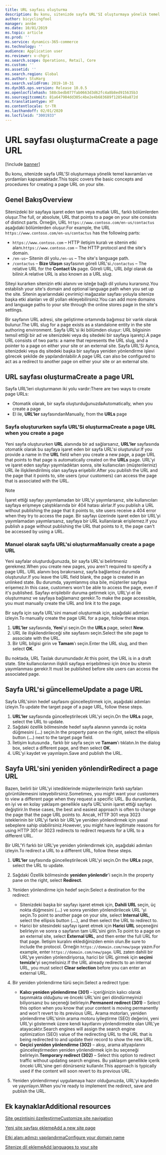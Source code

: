 ```yaml
---
title: URL sayfası oluşturma
description: Bu konu, sitenizde sayfa URL'SI oluşturmaya yönelik temel kavramları ve yordamları kapsamaktadır.
author: bicyclingfool
manager: annbe
ms.date: 10/01/2019
ms.topic: article
ms.prod: ''
ms.service: dynamics-365-commerce
ms.technology: ''
audience: Application user
ms.reviewer: v-chgri
ms.search.scope: Operations, Retail, Core
ms.custom: ''
ms.assetid: ''
ms.search.region: Global
ms.author: StuHarg
ms.search.validFrom: 2019-10-31
ms.dyn365.ops.version: Release 10.0.5
ms.openlocfilehash: 588cbedb077fab0663d3d62fc4a8b8ed915635b3
ms.sourcegitcommit: 81a647904dd305c4be2e4b683689f128548a872d
ms.translationtype: HT
ms.contentlocale: tr-TR
ms.lasthandoff: 02/01/2020
ms.locfileid: "3001933"
---
```

# <a name="create-a-page-url"></a><span data-ttu-id="8f5bf-103">URL sayfası oluşturma</span><span class="sxs-lookup"><span data-stu-id="8f5bf-103">Create a page URL</span></span>


[!include [banner](includes/banner.md)]

<span data-ttu-id="8f5bf-104">Bu konu, sitenizde sayfa URL'SI oluşturmaya yönelik temel kavramları ve yordamları kapsamaktadır.</span><span class="sxs-lookup"><span data-stu-id="8f5bf-104">This topic covers the basic concepts and procedures for creating a page URL on your site.</span></span>

## <a name="overview"></a><span data-ttu-id="8f5bf-105">Genel Bakış</span><span class="sxs-lookup"><span data-stu-id="8f5bf-105">Overview</span></span>

<span data-ttu-id="8f5bf-106">Sitenizdeki bir sayfaya işaret eden tam veya mutlak URL, farklı bölümlerden oluşur.</span><span class="sxs-lookup"><span data-stu-id="8f5bf-106">The full, or absolute, URL that points to a page on your site consists of distinct parts.</span></span> <span data-ttu-id="8f5bf-107">Örneğin, URL `https://www.contoso.com/en-us/contactus` aşağıdaki bölümlerden oluşur:</span><span class="sxs-lookup"><span data-stu-id="8f5bf-107">For example, the URL `https://www.contoso.com/en-us/contactus` has the following parts:</span></span>

- <span data-ttu-id="8f5bf-108">`https://www.contoso.com` – HTTP iletişim kuralı ve sitenin etki alanı.</span><span class="sxs-lookup"><span data-stu-id="8f5bf-108">`https://www.contoso.com` – The HTTP protocol and the site's domain.</span></span>
- <span data-ttu-id="8f5bf-109">`/en-us`– Sitenin dil yolu.</span><span class="sxs-lookup"><span data-stu-id="8f5bf-109">`/en-us` – The site's language path.</span></span>
- <span data-ttu-id="8f5bf-110">`/contactus` – **Bize Ulaşın** sayfasının göreli URL'si.</span><span class="sxs-lookup"><span data-stu-id="8f5bf-110">`/contactus` – The relative URL for the **Contact Us** page.</span></span> <span data-ttu-id="8f5bf-111">Göreli URL, URL *bilgi* olarak da bilinir.</span><span class="sxs-lookup"><span data-stu-id="8f5bf-111">A relative URL is also known as a URL *slug*.</span></span>

<span data-ttu-id="8f5bf-112">Siteyi kurarken sitenizin etki alanını ve isteğe bağlı dil yolunu kurarsınız.</span><span class="sxs-lookup"><span data-stu-id="8f5bf-112">You establish your site's domain and optional language path when you set up the site.</span></span> <span data-ttu-id="8f5bf-113">Sitenin ayarlarındaki çevrimiçi mağazalar sayfası yoluyla sitenize başka etki alanları ve dil yolları ekleyebilirsiniz.</span><span class="sxs-lookup"><span data-stu-id="8f5bf-113">You can add more domains and language paths to your site through the online stores page in the site's settings.</span></span>

<span data-ttu-id="8f5bf-114">Bir sayfanın URL adresi, site geliştirme ortamında bağımsız bir varlık olarak bulunur.</span><span class="sxs-lookup"><span data-stu-id="8f5bf-114">The URL slug for a page exists as a standalone entity in the site authoring environment.</span></span> <span data-ttu-id="8f5bf-115">Sayfa URL'si iki bölümden oluşur: URL bilgisinin temsil ettiği bir ad ve sitenizdeki veya dış sitedeki bir sayfaya işaretçi.</span><span class="sxs-lookup"><span data-stu-id="8f5bf-115">A page URL consists of two parts: a name that represents the URL slug, and a pointer to a page on either your site or an external site.</span></span> <span data-ttu-id="8f5bf-116">Sayfa URL'Si Ayrıca, sitenizdeki veya dış sitedeki başka bir sayfaya yeniden yönlendirme işlevi görecek şekilde de yapılandırılabilir.</span><span class="sxs-lookup"><span data-stu-id="8f5bf-116">A page URL can also be configured to act as a redirect to another page on either your site or an external site.</span></span>

## <a name="create-a-page-url"></a><span data-ttu-id="8f5bf-117">URL sayfası oluşturma</span><span class="sxs-lookup"><span data-stu-id="8f5bf-117">Create a page URL</span></span>

<span data-ttu-id="8f5bf-118">Sayfa URL'leri oluşturmanın iki yolu vardır:</span><span class="sxs-lookup"><span data-stu-id="8f5bf-118">There are two ways to create page URLs:</span></span>

- <span data-ttu-id="8f5bf-119">Otomatik olarak, bir sayfa oluşturduğunuzda</span><span class="sxs-lookup"><span data-stu-id="8f5bf-119">Automatically, when you create a page</span></span>
- <span data-ttu-id="8f5bf-120">El ile, **URL'ler** sayfasından</span><span class="sxs-lookup"><span data-stu-id="8f5bf-120">Manually, from the **URLs** page</span></span>

### <a name="create-a-page-url-when-you-create-a-page"></a><span data-ttu-id="8f5bf-121">Sayfa oluştururken sayfa URL'Si oluşturma</span><span class="sxs-lookup"><span data-stu-id="8f5bf-121">Create a page URL when you create a page</span></span>

<span data-ttu-id="8f5bf-122">Yeni sayfa oluştururken **URL** alanında bir ad sağlarsanız, **URL'ler** sayfasında otomatik olarak bu sayfaya işaret eden bir sayfa URL'si oluşturulur.</span><span class="sxs-lookup"><span data-stu-id="8f5bf-122">If you provide a name in the **URL** field when you create a new page, a page URL that points to that page is automatically created on the **URLs** page.</span></span> <span data-ttu-id="8f5bf-123">URL'yi ve işaret eden sayfayı yayımladıktan sonra, site kullanıcıları (müşterileriniz) URL ile ilişkilendirilmiş olan sayfaya erişebilir.</span><span class="sxs-lookup"><span data-stu-id="8f5bf-123">After you publish the URL and the page that it points to, site users (your customers) can access the page that is associated with the URL.</span></span>

> [!NOTE]
> <span data-ttu-id="8f5bf-124">İşaret ettiği sayfayı yayımlamadan bir URL'yi yayımlarsanız, site kullanıcıları sayfaya erişmeye çalıştıklarında bir 404 hatası alırlar.</span><span class="sxs-lookup"><span data-stu-id="8f5bf-124">If you publish a URL without publishing the page that it points to, site users receive a 404 error when they try to access the page.</span></span> <span data-ttu-id="8f5bf-125">Bir sayfayı üzerinde işaret eden bir URL'yi yayımlamadan yayımlarsanız, sayfaya bir URL kullanılarak erişilemez.</span><span class="sxs-lookup"><span data-stu-id="8f5bf-125">If you publish a page without publishing the URL that points to it, the page can't be accessed by using a URL.</span></span>

### <a name="manually-create-a-page-url"></a><span data-ttu-id="8f5bf-126">Manuel olarak sayfa URL'si oluşturma</span><span class="sxs-lookup"><span data-stu-id="8f5bf-126">Manually create a page URL</span></span>

<span data-ttu-id="8f5bf-127">Yeni sayfalar oluşturduğunuzda, bir sayfa URL'si belirtmeniz gerekmez.</span><span class="sxs-lookup"><span data-stu-id="8f5bf-127">When you create new pages, you aren't required to specify a page URL.</span></span> <span data-ttu-id="8f5bf-128">URL alanını boş bırakırsanız, sayfa bağlantısız durumda oluşturulur.</span><span class="sxs-lookup"><span data-stu-id="8f5bf-128">If you leave the URL field blank, the page is created in an unlinked state.</span></span> <span data-ttu-id="8f5bf-129">Bu durumda, yayımlanmış olsa bile, müşteriler sayfaya erişemez.</span><span class="sxs-lookup"><span data-stu-id="8f5bf-129">In this case, customers won't be able to access the page, even if it's published.</span></span> <span data-ttu-id="8f5bf-130">Sayfayı erişilebilir duruma getirmek için, URL'yi el ile oluşturmanız ve sayfaya bağlamanız gerekir.</span><span class="sxs-lookup"><span data-stu-id="8f5bf-130">To make the page accessible, you must manually create the URL and link it to the page.</span></span>

<span data-ttu-id="8f5bf-131">Bir sayfa için sayfa URL'sini manuel oluşturmak için, aşağıdaki adımları izleyin.</span><span class="sxs-lookup"><span data-stu-id="8f5bf-131">To manually create the page URL for a page, follow these steps.</span></span>

1. <span data-ttu-id="8f5bf-132">**URL'ler** sayfasında, **Yeni**'yi seçin.</span><span class="sxs-lookup"><span data-stu-id="8f5bf-132">On the **URLs** page, select **New**.</span></span>
1. <span data-ttu-id="8f5bf-133">URL ile ilişkilendirileceği site sayfasını seçin.</span><span class="sxs-lookup"><span data-stu-id="8f5bf-133">Select the site page to associate with the URL.</span></span>
1. <span data-ttu-id="8f5bf-134">Bir URL bilgisi girin ve **Tamam**'ı seçin.</span><span class="sxs-lookup"><span data-stu-id="8f5bf-134">Enter the URL slug, and then select **OK**.</span></span>

<span data-ttu-id="8f5bf-135">Bu noktada, URL Taslak durumundadır.</span><span class="sxs-lookup"><span data-stu-id="8f5bf-135">At this point, the URL is in a draft state.</span></span> <span data-ttu-id="8f5bf-136">Site kullanıcılarının ilişkili sayfaya erişebilmesi için önce bu sitenin yayımlanması gerekir.</span><span class="sxs-lookup"><span data-stu-id="8f5bf-136">It must be published before site users can access the associated page.</span></span>

## <a name="update-a-page-url"></a><span data-ttu-id="8f5bf-137">Sayfa URL'si güncelleme</span><span class="sxs-lookup"><span data-stu-id="8f5bf-137">Update a page URL</span></span>

<span data-ttu-id="8f5bf-138">Sayfa URL'sinin hedef sayfasını güncelleştirmek için, aşağıdaki adımları izleyin.</span><span class="sxs-lookup"><span data-stu-id="8f5bf-138">To update the target page of a page URL, follow these steps.</span></span>

1. <span data-ttu-id="8f5bf-139">**URL'ler** sayfasında güncelleştirilecek URL'yi seçin.</span><span class="sxs-lookup"><span data-stu-id="8f5bf-139">On the **URLs** page, select the URL to update.</span></span>
1. <span data-ttu-id="8f5bf-140">Sağdaki özellik bölmesinde hedef sayfa alanının yanında üç nokta düğmesini (**...**) seçin.</span><span class="sxs-lookup"><span data-stu-id="8f5bf-140">In the property pane on the right, select the ellipsis button (**...**) next to the target page field.</span></span>
1. <span data-ttu-id="8f5bf-141">İletişim kutusunda , farklı bir sayfa seçin ve **Tamam**'ı tıklatın.</span><span class="sxs-lookup"><span data-stu-id="8f5bf-141">In the dialog box, select a different page, and then select **OK**.</span></span>
1. <span data-ttu-id="8f5bf-142">URL'yi kaydet ve yayınlayın.</span><span class="sxs-lookup"><span data-stu-id="8f5bf-142">Save and publish the URL.</span></span>

## <a name="redirect-a-page-url"></a><span data-ttu-id="8f5bf-143">Sayfa URL'sini yeniden yönlendir</span><span class="sxs-lookup"><span data-stu-id="8f5bf-143">Redirect a page URL</span></span>

<span data-ttu-id="8f5bf-144">Bazen, belirli bir URL'yi istediklerinde müşterilerinizin farklı sayfaları görüntülemesini isteyebilirsiniz.</span><span class="sxs-lookup"><span data-stu-id="8f5bf-144">Sometimes, you might want your customers to view a different page when they request a specific URL.</span></span> <span data-ttu-id="8f5bf-145">Bu durumlarda, en iyi ve en kolay yaklaşım genellikle sayfa URL'sinin işaret ettiği sayfayı değiştirir.</span><span class="sxs-lookup"><span data-stu-id="8f5bf-145">In these cases, the best and easiest approach is often to change the page that the page URL points to.</span></span> <span data-ttu-id="8f5bf-146">Ancak, HTTP 301 veya 3023 isteklerinin bir URL'yi farklı bir URL'ye yeniden yönlendirmek için yasal sebeplere sahip olabilirsiniz.</span><span class="sxs-lookup"><span data-stu-id="8f5bf-146">However, you might have legitimate reasons for using HTTP 301 or 3023 redirects to redirect requests for a URL to a different URL.</span></span>

<span data-ttu-id="8f5bf-147">Bir URL'Yi farklı bir URL'ye yeniden yönlendirmek için, aşağıdaki adımları izleyin.</span><span class="sxs-lookup"><span data-stu-id="8f5bf-147">To redirect a URL to a different URL, follow these steps.</span></span>

1. <span data-ttu-id="8f5bf-148">**URL'ler** sayfasında güncelleştirilecek URL'yi seçin.</span><span class="sxs-lookup"><span data-stu-id="8f5bf-148">On the **URLs** page, select the URL to update.</span></span>
1. <span data-ttu-id="8f5bf-149">Sağdaki Özellik bölmesinde **yeniden yönlendir**'i seçin.</span><span class="sxs-lookup"><span data-stu-id="8f5bf-149">In the property pane on the right, select **Redirect**.</span></span>
1. <span data-ttu-id="8f5bf-150">Yeniden yönlendirme için hedef seçin:</span><span class="sxs-lookup"><span data-stu-id="8f5bf-150">Select a destination for the redirect:</span></span>

    - <span data-ttu-id="8f5bf-151">Sitenizdeki başka bir sayfayı işaret etmek için, **Dahili URL** seçin, üç nokta düğmesini (**...**) ve sonra yeniden yönlendirilecek URL 'yi seçin.</span><span class="sxs-lookup"><span data-stu-id="8f5bf-151">To point to another page on your site, select **Internal URL**, select the ellipsis button (**...**), and then select the URL to redirect to.</span></span>
    - <span data-ttu-id="8f5bf-152">Harici bir sitesindeki sayfayı işaret etmek için **Harici URL** seçeneğini belirleyin ve sonra o sayfanın tam URL'sini girin.</span><span class="sxs-lookup"><span data-stu-id="8f5bf-152">To point to a page on an external site, select **External URL**, and then enter the full URL for that page.</span></span> <span data-ttu-id="8f5bf-153">İletişim kuralını eklediğinizden emin olun.</span><span class="sxs-lookup"><span data-stu-id="8f5bf-153">Be sure to include the protocol.</span></span> <span data-ttu-id="8f5bf-154">Örneğin `https://domain.com/new/page` yazın.</span><span class="sxs-lookup"><span data-stu-id="8f5bf-154">For example, enter `https://domain.com/new/page`.</span></span> <span data-ttu-id="8f5bf-155">URL zaten dahili bir URL'ye yeniden yönlendiriyorsa, harici bir URL girmek için **seçimi temizle**'yi seçmelisiniz.</span><span class="sxs-lookup"><span data-stu-id="8f5bf-155">If the URL already redirects to an internal URL, you must select **Clear selection** before you can enter an external URL.</span></span>

1. <span data-ttu-id="8f5bf-156">Bir yeniden yönlendirme türü seçin:</span><span class="sxs-lookup"><span data-stu-id="8f5bf-156">Select a redirect type:</span></span>

    - <span data-ttu-id="8f5bf-157">**Kalıcı yeniden yönlendirme (301)** – içeriğinizin kalıcı olarak taşınmakta olduğunu ve önceki URL'sini geri döndürmeyinizi biliyorsanız bu seçeneği belirleyin.</span><span class="sxs-lookup"><span data-stu-id="8f5bf-157">**Permanent redirect (301)** – Select this option when you know that your content is moving permanently and won't revert to its previous URL.</span></span> <span data-ttu-id="8f5bf-158">Arama motorları, yeniden yönlendirme URL'sinin arama motoru iyileştirme (SEO) değerini, yeni URL'yi göstermek üzere kendi kayıtlarını yönlendirmekte olan URL'ye atayacaktır.</span><span class="sxs-lookup"><span data-stu-id="8f5bf-158">Search engines will assign the search engine optimization (SEO) value of the redirecting URL to the URL that is being redirected to and update their record to show the new URL.</span></span> 
    - <span data-ttu-id="8f5bf-159">**Geçici yeniden yönlendirme (302)** – akışı, arama altyapılarını güncelleştirmeden yeniden yönlendirmek için bu seçeneği belirleyin.</span><span class="sxs-lookup"><span data-stu-id="8f5bf-159">**Temporary redirect (302)** – Select this option to redirect traffic without updating search engines.</span></span> <span data-ttu-id="8f5bf-160">Bu yaklaşım genellikle içerik önceki URL'sine geri dönürseniz kullanılır.</span><span class="sxs-lookup"><span data-stu-id="8f5bf-160">This approach is typically used if the content will soon revert to its previous URL.</span></span>

1. <span data-ttu-id="8f5bf-161">Yeniden yönlendirmeyi uygulamaya hazır olduğunuzda, URL'yi kaydedin ve yayınlayın.</span><span class="sxs-lookup"><span data-stu-id="8f5bf-161">When you're ready to implement the redirect, save and publish the URL.</span></span>

## <a name="additional-resources"></a><span data-ttu-id="8f5bf-162">Ek kaynaklar</span><span class="sxs-lookup"><span data-stu-id="8f5bf-162">Additional resources</span></span>

[<span data-ttu-id="8f5bf-163">Site gezintisini özelleştirme</span><span class="sxs-lookup"><span data-stu-id="8f5bf-163">Customize site navigation</span></span>](customize-site-navigation.md)

[<span data-ttu-id="8f5bf-164">Yeni site sayfası ekleme</span><span class="sxs-lookup"><span data-stu-id="8f5bf-164">Add a new site page</span></span>](add-new-page.md)

[<span data-ttu-id="8f5bf-165">Etki alanı adınızı yapılandırma</span><span class="sxs-lookup"><span data-stu-id="8f5bf-165">Configure your domain name</span></span>](configure-your-domain-name.md)

[<span data-ttu-id="8f5bf-166">Sitenize dil ekleme</span><span class="sxs-lookup"><span data-stu-id="8f5bf-166">Add languages to your site</span></span>](add-languages-to-site.md)
